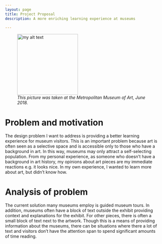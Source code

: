 ```yaml
---
layout: page
title: Project Proposal
description: A more enriching learning experience at museums

---
```


<figure>
  <img src="{{site.baseurl}}/img/museum.jpg" data-rotate="90" alt="my alt text" height = "200"/>
  <figcaption><i>This picture was taken at the Metropolitan Museum of Art, June 2018.</i></figcaption>
</figure>

# Problem and motivation

The design problem I want to address is providing a better learning experience for museum visitors. This is an important problem because art is often seen as a selective space and is accessible only to those who have a background in art. In this way, museums may only attract a self-selecting population. From my personal experience, as someone who doesn’t have a background in art history, my opinions about art pieces are my immediate reactions e.g. it looks nice. In my own experience, I wanted to learn more about art, but didn’t know how. 

# Analysis of problem

The current solution many museums employ is guided museum tours. In addition, museums often have a block of text outside the exhibit providing context and explanations for the exhibit. For other pieces, there is often a small block of text next to the artwork. Though this is a means of providing information about the museums, there can be situations where there a lot of text and visitors don’t have the attention span to spend significant amounts of time reading.

